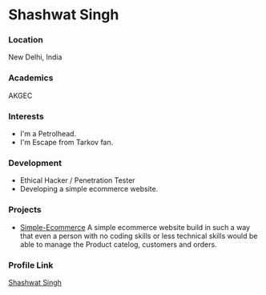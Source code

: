 # Shashwat Singh

### Location

New Delhi, India

### Academics

AKGEC

### Interests

- I'm a Petrolhead.
- I'm Escape from Tarkov fan.

### Development

- Ethical Hacker / Penetration Tester
- Developing a simple ecommerce website.

### Projects

- [Simple-Ecommerce](https://github.com/hzshashwat/Simple-Ecommerce) A simple ecommerce website build in such a way that even a person with no coding skills or less technical skills would be able to manage the Product catelog, customers and orders.

### Profile Link

[Shashwat Singh](https://github.com/hzshashwat)

